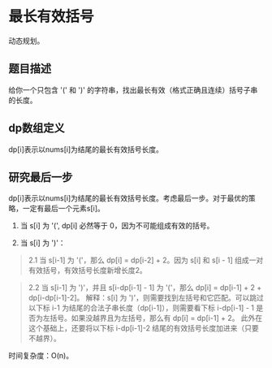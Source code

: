 # 最长有效括号

动态规划。

## 题目描述

给你一个只包含 '(' 和 ')' 的字符串，找出最长有效（格式正确且连续）括号子串的长度。

## dp数组定义

dp[i]表示以nums[i]为结尾的最长有效括号长度。

## 研究最后一步

dp[i]表示以nums[i]为结尾的最长有效括号长度。考虑最后一步。对于最优的策略，一定有最后一个元素s[i]。

1. 当 s[i] 为 '(', dp[i] 必然等于 0，因为不可能组成有效的括号。

2. 当 s[i] 为 ')'：

> 2.1 当 s[i-1] 为 '('，那么 dp[i] = dp[i-2] + 2。因为 s[i] 和 s[i - 1] 组成一对有效括号，有效括号长度新增长度2。

> 2.2 当 s[i-1] 为 ')'，并且 s[i-dp[i-1] - 1] 为 '('，那么 dp[i] = dp[i-1] + 2 + dp[i-dp[i-1]-2]。
> 解释：s[i] 为 ')'，则需要找到左括号和它匹配。可以跳过以下标 i-1 为结尾的合法子串长度（dp[i-1]），则需要看下标 i-dp[i-1] - 1 是否为左括号。如果没越界且为左括号，那么有 dp[i] = dp[i-1] + 2。 
> 此外在这个基础上，还要将以下标 i-dp[i-1]-2 结尾的有效括号长度加进来（只要不越界）。


时间复杂度：O(n)。

